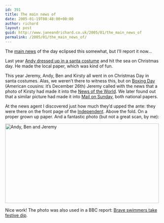 ```yaml
---
id: 391
title: The main news of
date: 2005-01-19T08:48:00+00:00
author: richard
layout: post
guid: http://www.janeandrichard.co.uk/2005/01/the_main_news_of
permalink: /2005/01/the_main_news_of/
---
```

The [main news](http://news.bbc.co.uk/1/hi/in_depth/world/2004/asia_quake_disaster/) of the day eclipsed this somewhat, but I&#8217;ll report it now&#8230; 

Last year [Andy dressed up in a santa costume](http://www.janeandrichard.co.uk/2004/01/well_done_to_jeremy) and hit the sea on Christmas day. He made the local paper, which was kind of fun. 

This year Jeremy, Andy, Ben and Kirsty all went in on Christmas Day in santa costumes. Alas, we weren&#8217;t there to witness this, but on [Boxing Day](http://www.cheekysquirrel.net/blog/archives/000342.html) (American cousins: it&#8217;s December 26th) Jeremy called with the news that a photo of Kirsty had made it into the [News of the World](http://www.newsoftheworld.co.uk/). We later found out that a similar picture had made it into [Mail on Sunday](http://www.mailonsunday.co.uk), both national papers. 

At the news agent I discovered just how much they&#8217;d upped the ante: they were there on the front page of the [Independent](http://www.independent.co.uk/). Above the fold. On a proper grown up paper. And a fantastic photo (but not a great scan, by me): 

<img src="http://www.janeandrichard.co.uk/blog/img/2004/boys-indy.jpg" width="499" height="258" alt="Andy, Ben and Jeremy" />

Nice work! The photo was also used in a BBC report: [Brave swimmers take festive dip](http://news.bbc.co.uk/1/hi/england/southern_counties/4125853.stm).
